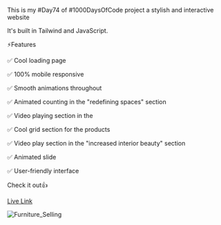 This is my #Day74 of #1000DaysOfCode project a stylish and interactive website 

It's built in Tailwind and JavaScript.

⚡️Features

✅ Cool loading page

✅ 100% mobile responsive

✅ Smooth animations throughout 

✅ Animated counting in the "redefining spaces" section 

✅ Video playing section in the 

✅ Cool grid section for the products 

✅ Video play section in the "increased interior beauty" section 

✅ Animated slide 

✅ User-friendly interface 


Check it out👍

[Live Link](https://roobiwebdev.github.io/Day-74-Modern-Landing-Page-For-Furniture/)


![Furniture_Selling](https://github.com/user-attachments/assets/c7505e64-d70f-4401-92c1-7f2372a38147)



